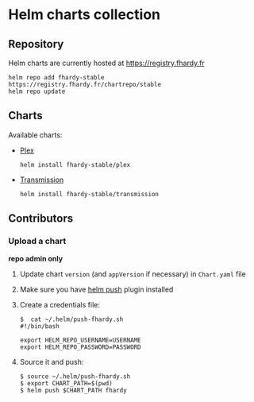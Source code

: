 # Helm charts collection

## Repository

Helm charts are currently hosted at https://registry.fhardy.fr

```shell
helm repo add fhardy-stable https://registry.fhardy.fr/chartrepo/stable
helm repo update
```

## Charts

Available charts:

* [Plex](./plex)

    ```shell
    helm install fhardy-stable/plex
    ```

* [Transmission](./transmission)

    ```shell
    helm install fhardy-stable/transmission
    ```

## Contributors

### Upload a chart

**repo admin only**

1. Update chart `version` (and `appVersion` if necessary) in `Chart.yaml` file
2. Make sure you have [helm push](https://github.com/chartmuseum/helm-push#install) plugin installed
3. Create a credentials file:

    ```shell
    $  cat ~/.helm/push-fhardy.sh
    #!/bin/bash

    export HELM_REPO_USERNAME=USERNAME
    export HELM_REPO_PASSWORD=PASSWORD
    ```
4. Source it and push:

    ```shell
    $ source ~/.helm/push-fhardy.sh
    $ export CHART_PATH=$(pwd)
    $ helm push $CHART_PATH fhardy
    ```
